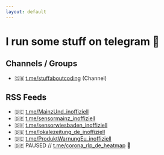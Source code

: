 ```yaml
---
layout: default
---
```


# I run some stuff on telegram 🤳

## Channels / Groups

- 🇬🇧 [t.me/stuffaboutcoding](https://t.me/stuffaboutcoding) (Channel)

## RSS Feeds

- 🇩🇪 [t.me/MainzUnd_inoffiziell](https://t.me/MainzUnd_inoffiziell)
- 🇩🇪 [t.me/sensormainz_inoffiziell](https://t.me/sensormainz_inoffiziell)
- 🇩🇪 [t.me/sensorwiesbaden_inoffiziell](https://t.me/sensorwiesbaden_inoffiziell)
- 🇩🇪 [t.me/lokalezeitung_de_inoffiziell](https://t.me/lokalezeitung_de_inoffiziell)
- 🇩🇪 [t.me/ProduktWarnungEu_inoffiziell](https://t.me/ProduktWarnungEu_inoffiziell)
- 🇩🇪 PAUSED // [t.me/corona_rlp_de_heatmap](https://t.me/corona_rlp_de_heatmap) 🦠
